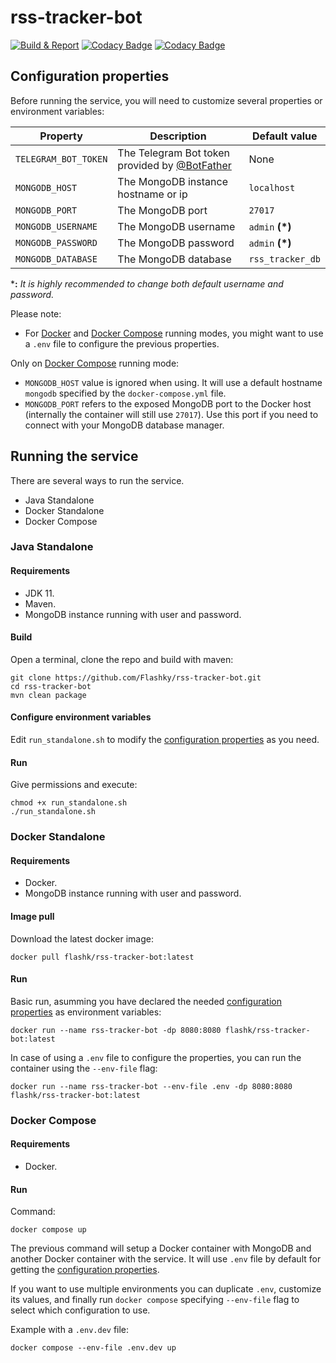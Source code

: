 # rss-tracker-bot
[![Build & Report](https://github.com/Flashky/rss-tracker-bot/actions/workflows/build-report.yml/badge.svg)](https://github.com/Flashky/rss-tracker-bot/actions/workflows/build-report.yml)
[![Codacy Badge](https://app.codacy.com/project/badge/Grade/764da114801347c2a2de95c572ec108a)](https://www.codacy.com/gh/Flashky/rss-tracker-bot/dashboard?utm_source=github.com&amp;utm_medium=referral&amp;utm_content=Flashky/rss-tracker-bot&amp;utm_campaign=Badge_Grade)
[![Codacy Badge](https://app.codacy.com/project/badge/Coverage/764da114801347c2a2de95c572ec108a)](https://www.codacy.com/gh/Flashky/rss-tracker-bot/dashboard?utm_source=github.com&utm_medium=referral&utm_content=Flashky/rss-tracker-bot&utm_campaign=Badge_Coverage)

## Configuration properties

Before running the service, you will need to customize several properties or environment variables:

Property | Description | Default value
--|--|--
``TELEGRAM_BOT_TOKEN`` | The Telegram Bot token provided by [@BotFather](https://t.me/botfather) | None
``MONGODB_HOST`` | The MongoDB instance hostname or ip | ``localhost``
``MONGODB_PORT`` | The MongoDB port | ``27017``
``MONGODB_USERNAME`` | The MongoDB username | ``admin`` **(*)**
``MONGODB_PASSWORD`` | The MongoDB password | ``admin`` **(*)**
``MONGODB_DATABASE`` | The MongoDB database | ``rss_tracker_db``

***:** *It is highly recommended to change both default username and password.*

Please note:
- For [Docker](#docker-standalone) and [Docker Compose](#docker-compose) running modes, you might want to use a ``.env`` file to configure the previous properties.

Only on [Docker Compose](#docker-compose) running mode:
- ``MONGODB_HOST`` value is ignored when using. It will use a default hostname ``mongodb`` specified by the ``docker-compose.yml`` file. 
- ``MONGODB_PORT`` refers to the exposed MongoDB port to the Docker host (internally the container will still use ``27017``). Use this port if you need to connect with your MongoDB database manager.


## Running the service

There are several ways to run the service.

- Java Standalone
- Docker Standalone
- Docker Compose

### Java Standalone

#### Requirements

- JDK 11.
- Maven.
- MongoDB instance running with user and password.

#### Build

Open a terminal, clone the repo and build with maven:

```ssh
git clone https://github.com/Flashky/rss-tracker-bot.git
cd rss-tracker-bot
mvn clean package
```
#### Configure environment variables

Edit ``run_standalone.sh`` to modify the [configuration properties](#configuration-properties) as you need.

#### Run

Give permissions and execute:

```ssh
chmod +x run_standalone.sh
./run_standalone.sh
```

### Docker Standalone

#### Requirements

- Docker.
- MongoDB instance running with user and password.

#### Image pull

Download the latest docker image:

```shell
docker pull flashk/rss-tracker-bot:latest
```

#### Run

Basic run, asumming you have declared the needed [configuration properties](#configuration-properties) as environment variables:

```shell
docker run --name rss-tracker-bot -dp 8080:8080 flashk/rss-tracker-bot:latest
```

In case of using a ``.env`` file to configure the properties, you can run the container using the ``--env-file`` flag:

```shell
docker run --name rss-tracker-bot --env-file .env -dp 8080:8080 flashk/rss-tracker-bot:latest
```

### Docker Compose

#### Requirements

- Docker.

#### Run

Command:

```shell
docker compose up
```

The previous command will setup a Docker container with MongoDB and another Docker container with the service. 
It will use ``.env`` file by default for getting the [configuration properties](#configuration-properties).

If you want to use multiple environments you can duplicate ``.env``, customize its values, and finally run ``docker compose`` specifying ``--env-file`` flag  to select which configuration to use.

Example with a ``.env.dev`` file:

```shell
docker compose --env-file .env.dev up 
```